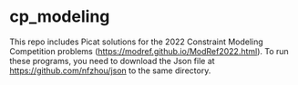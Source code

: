# cp_modeling

This repo includes Picat solutions for the 2022 Constraint Modeling Competition problems (https://modref.github.io/ModRef2022.html). To run these programs, you need to download the Json file at https://github.com/nfzhou/json to the same directory.

